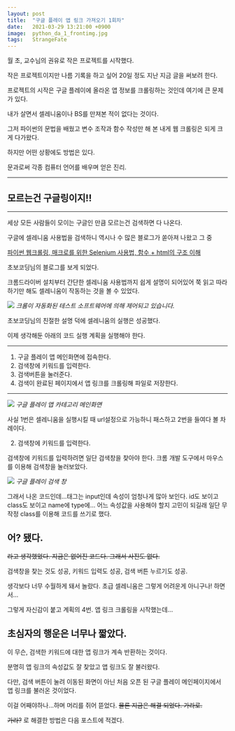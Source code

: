```yaml
---
layout: post
title:  "구글 플레이 앱 링크 가져오기 1회차"
date:   2021-03-29 13:21:00 +0900
image:  python_da_1_frontimg.jpg
tags:   StrangeFate
---
```


월 초, 교수님의 권유로 작은 프로젝트를 시작했다.

작은 프로젝트이지만 나름 기록을 하고 싶어 20일 정도 지난 지금 글을 써보려 한다.

프로젝트의 시작은 구글 플레이에 올라온 앱 정보를 크롤링하는 것인데 여기에 큰 문제가 있다.

내가 살면서 셀레니움이나 BS를 만져본 적이 없다는 것이다.

그저 파이썬의 문법을 배웠고 변수 조작과 함수 작성만 해 본 내게 웹 크롤링은 되게 크게 다가왔다.

하지만 어떤 상황에도 방법은 있다. 

문과로써 각종 컴퓨터 언어를 배우며 얻은 진리.

***

## 모르는건 구글링이지!!

***

세상 모든 사람들이 모이는 구글인 만큼 모르는건 검색하면 다 나온다.

구글에 셀레니움 사용법을 검색하니 역시나 수 많은 블로그가 쏟아져 나왔고 그 중

[파이썬 웹크롤링, 매크로를 위한 Selenium 사용법, 함수 + html의 구조 이해](https://blog.naver.com/jsk6824/221768421554 "블로그 가기")

초보코딩님의 블로그를 보게 되었다.

크롬드라이버 설치부터 간단한 셀레니움 사용법까지 쉽게 설명이 되어있어 쭉 읽고 따라하기만 해도 셀레니움이 작동하는 것을 볼 수 있었다.

![]({{site.baseurl}}/images/python_da_1_img1.png)
*크롬이 자동화된 테스트 소프트웨어에 의해 제어되고 있습니다.*

초보코딩님의 친절한 설명 덕에 셀레니움의 실행은 성공했다.

이제 생각해둔 아래의 코드 실행 계획을 실행해야 한다.

***

1. 구글 플레이 앱 메인화면에 접속한다.
2. 검색창에 키워드를 입력한다.
3. 검색버튼을 눌러준다.
4. 검색이 완료된 페이지에서 앱 링크를 크롤링해 파일로 저장한다.

***

![]({{site.baseurl}}/images/python_da_1_img2.png)
*구글 플레이 앱 카테고리 메인화면*

사실 1번은 셀레니움을 실행시킬 때 url설정으로 가능하니 패스하고 2번을 들여다 볼 차례이다.

2. 검색창에 키워드를 입력한다.

검색창에 키워드를 입력하려면 일단 검색창을 찾아야 한다. 크롬 개발 도구에서 마우스를 이용해 검색창을 눌러보았다.

![]({{site.baseurl}}/images/python_da_1_img3.png)
*구글 플레이 검색 창*

그래서 나온 코드인데...태그는 input인데 속성이 엄청나게 많아 보인다. id도 보이고 class도 보이고 name에 type에...
어느 속성값을 사용해야 할지 고민이 되길래 일단 무작정 class를 이용해 코드를 쓰기로 했다.

## 어? 됐다.
~~라고 생각했었다. 지금은 없어진 코드다. 그래서 사진도 없다.~~

검색창을 찾는 것도 성공, 키워드 입력도 성공, 검색 버튼 누르기도 성공.

생각보다 너무 수월하게 돼서 놀랐다. 
초급 셀레니움은 그렇게 어려운게 아니구나! 하면서...

그렇게 자신감이 붙고 계획의 4번. 앱 링크 크롤링을 시작했는데...

## 초심자의 행운은 너무나 짧았다.

이 무슨, 검색한 키워드에 대한 앱 링크가 계속 반환하는 것이다.

분명히 앱 링크의 속성값도 잘 찾았고 앱 링크도 잘 불러왔다.

다만, 검색 버튼이 눌려 이동된 화면이 아닌 처음 오픈 된 구글 플레이 메인페이지에서 앱 링크를 불러온 것이었다.

이걸 어째야하나...하며 머리를 쥐어 뜯었다.
~~물론 지금은 해결 되었다. 가라로.~~

~~가라?~~ 로 해결한 방법은 다음 포스트에 적겠다.

